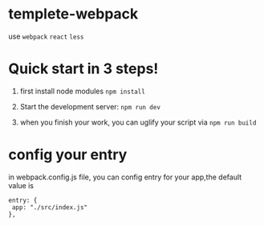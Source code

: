 # templete-webpack

use `webpack` `react` `less`


# Quick start in 3 steps!

1. first install node modules
`npm install`

2. Start the development server:
`npm run dev`
3. when you finish your work, you can uglify your script via `npm run build`


# config your entry

in webpack.config.js file, you can config entry for your app,the default value is
```
entry: {
 app: "./src/index.js"
},
```
